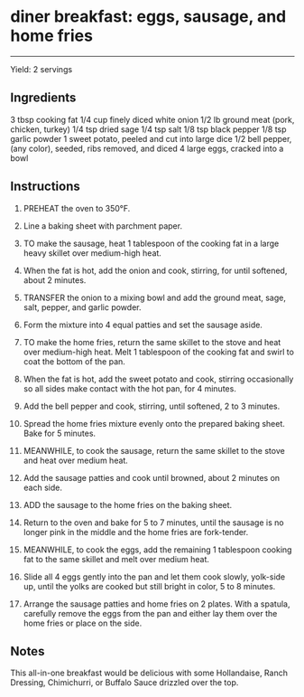 # diner breakfast: eggs, sausage, and home fries
---
Yield: 2 servings

## Ingredients
3 tbsp cooking fat
1/4 cup finely diced white onion
1/2 lb ground meat (pork, chicken, turkey)
1/4 tsp dried sage
1/4 tsp salt
1/8 tsp black pepper
1/8 tsp garlic powder
1 sweet potato, peeled and cut into large dice
1/2 bell pepper, (any color), seeded, ribs removed, and diced
4 large eggs, cracked into a bowl

## Instructions
1. PREHEAT the oven to 350°F.
2. Line a baking sheet with parchment paper.
3. TO make the sausage, heat 1 tablespoon of the cooking fat in a large heavy skillet over medium-high heat.
4. When the fat is hot, add the onion and cook, stirring, for until softened, about 2 minutes.
5. TRANSFER the onion to a mixing bowl and add the ground meat, sage, salt, pepper, and garlic powder.
6. Form the mixture into 4 equal patties and set the sausage aside.

7. TO make the home fries, return the same skillet to the stove and heat over medium-high heat. Melt 1 tablespoon
of the cooking fat and swirl to coat the bottom of the pan.
8. When the fat is hot, add the sweet potato and cook, stirring occasionally so all sides make contact with the hot pan, for 4 minutes.
9. Add the bell pepper and cook, stirring, until softened, 2 to 3 minutes.
10. Spread the home fries mixture evenly onto the prepared baking sheet. Bake for 5 minutes.
11. MEANWHILE, to cook the sausage, return the same skillet to the stove and heat over medium heat.
12. Add the sausage patties and cook until browned, about 2 minutes on each side.
13. ADD the sausage to the home fries on the baking sheet.
14. Return to the oven and bake for 5 to 7 minutes, until the sausage is no longer pink in the middle and the home fries
are fork-tender.
15. MEANWHILE, to cook the eggs, add the remaining 1 tablespoon cooking fat to the same skillet and melt over medium heat.
16. Slide all 4 eggs gently into the pan and let them cook slowly, yolk-side up, until the yolks are cooked but still
bright in color, 5 to 8 minutes.
17. Arrange the sausage patties and home fries on 2 plates. With a spatula, carefully remove the eggs from the pan and either lay them over the home fries or place on the side.

## Notes

This all-in-one breakfast would be delicious with some Hollandaise, Ranch Dressing, Chimichurri, or Buffalo Sauce drizzled over the top.